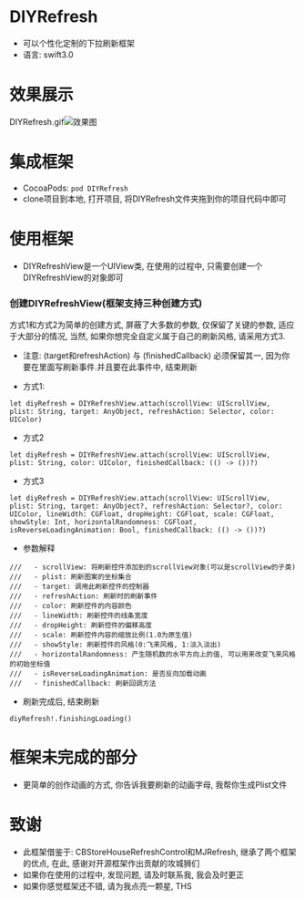 # DIYRefresh
- 可以个性化定制的下拉刷新框架
- 语言: swift3.0

# 效果展示
DIYRefresh.gif![效果图](https://github.com/huangjinlei/DIYRefresh/blob/master/DIYRefreshDemo/DIYRefresh.gif)
# 集成框架
- CocoaPods: `pod DIYRefresh`
- clone项目到本地, 打开项目, 将DIYRefresh文件夹拖到你的项目代码中即可

# 使用框架
- DIYRefreshView是一个UIView类, 在使用的过程中, 只需要创建一个DIYRefreshView的对象即可
### 创建DIYRefreshView(框架支持三种创建方式)
方式1和方式2为简单的创建方式, 屏蔽了大多数的参数, 仅保留了关键的参数, 适应于大部分的情况, 当然, 如果你想完全自定义属于自己的刷新风格, 请采用方式3.

- 注意: (target和refreshAction) 与 (finishedCallback) 必须保留其一, 因为你要在里面写刷新事件.并且要在此事件中, 结束刷新

- 方式1: 
```
let diyRefresh = DIYRefreshView.attach(scrollView: UIScrollView, plist: String, target: AnyObject, refreshAction: Selector, color: UIColor)
```
- 方式2
```
let diyRefresh = DIYRefreshView.attach(scrollView: UIScrollView, plist: String, color: UIColor, finishedCallback: (() -> ())?)
```
- 方式3
```
let diyRefresh = DIYRefreshView.attach(scrollView: UIScrollView, plist: String, target: AnyObject?, refreshAction: Selector?, color: UIColor, lineWidth: CGFloat, dropHeight: CGFloat, scale: CGFloat, showStyle: Int, horizontalRandomness: CGFloat, isReverseLoadingAnimation: Bool, finishedCallback: (() -> ())?)
```
- 参数解释
```
///   - scrollView: 将刷新控件添加到的scrollView对象(可以是scrollView的子类)
///   - plist: 刷新图案的坐标集合
///   - target: 调用此刷新控件的控制器
///   - refreshAction: 刷新时的刷新事件
///   - color: 刷新控件的内容颜色
///   - lineWidth: 刷新控件的线条宽度
///   - dropHeight: 刷新控件的偏移高度
///   - scale: 刷新控件内容的缩放比例(1.0为原生值)
///   - showStyle: 刷新控件的风格(0:飞来风格, 1:淡入淡出)
///   - horizontalRandomness: 产生随机数的水平方向上的值, 可以用来改变飞来风格的初始坐标值
///   - isReverseLoadingAnimation: 是否反向加载动画
///   - finishedCallback: 刷新回调方法
```

- 刷新完成后, 结束刷新
```
diyRefresh!.finishingLoading()
```

# 框架未完成的部分
- 更简单的创作动画的方式, 你告诉我要刷新的动画字母, 我帮你生成Plist文件

# 致谢
- 此框架借鉴于: CBStoreHouseRefreshControl和MJRefresh, 继承了两个框架的优点, 在此, 感谢对开源框架作出贡献的攻城狮们
- 如果你在使用的过程中, 发现问题, 请及时联系我, 我会及时更正
- 如果你感觉框架还不错, 请为我点亮一颗星, THS
